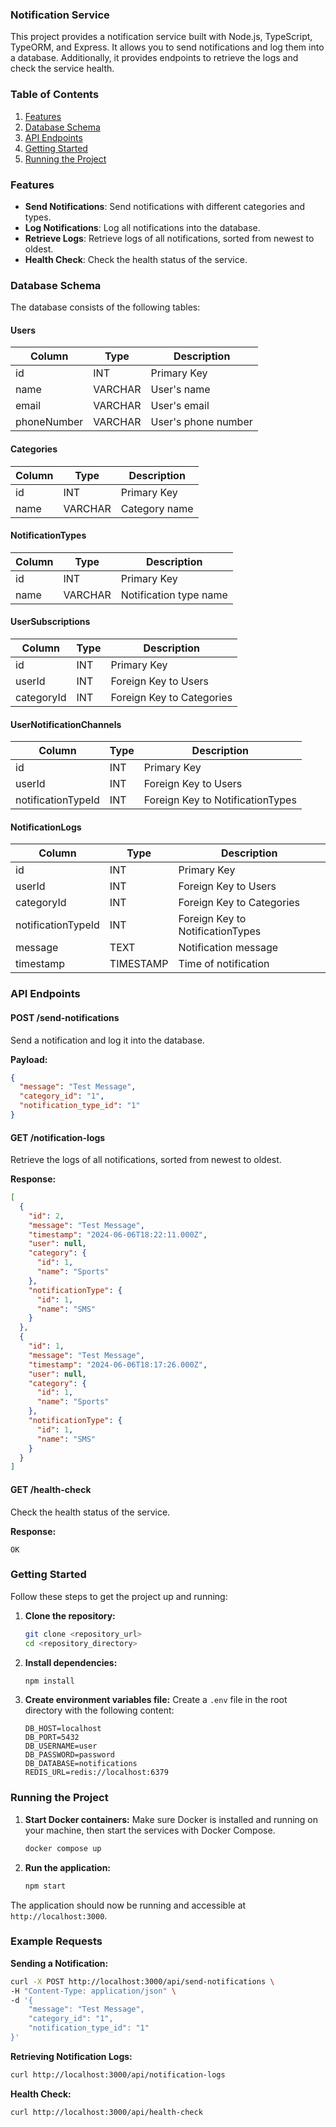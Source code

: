 ### Notification Service

This project provides a notification service built with Node.js, TypeScript, TypeORM, and Express. It allows you to send notifications and log them into a database. Additionally, it provides endpoints to retrieve the logs and check the service health.

### Table of Contents

1. [Features](#features)
2. [Database Schema](#database-schema)
3. [API Endpoints](#api-endpoints)
4. [Getting Started](#getting-started)
5. [Running the Project](#running-the-project)

### Features

- **Send Notifications**: Send notifications with different categories and types.
- **Log Notifications**: Log all notifications into the database.
- **Retrieve Logs**: Retrieve logs of all notifications, sorted from newest to oldest.
- **Health Check**: Check the health status of the service.

### Database Schema

The database consists of the following tables:

#### Users

| Column      | Type    | Description         |
| ----------- | ------- | ------------------- |
| id          | INT     | Primary Key         |
| name        | VARCHAR | User's name         |
| email       | VARCHAR | User's email        |
| phoneNumber | VARCHAR | User's phone number |

#### Categories

| Column | Type    | Description   |
| ------ | ------- | ------------- |
| id     | INT     | Primary Key   |
| name   | VARCHAR | Category name |

#### NotificationTypes

| Column | Type    | Description            |
| ------ | ------- | ---------------------- |
| id     | INT     | Primary Key            |
| name   | VARCHAR | Notification type name |

#### UserSubscriptions

| Column     | Type | Description               |
| ---------- | ---- | ------------------------- |
| id         | INT  | Primary Key               |
| userId     | INT  | Foreign Key to Users      |
| categoryId | INT  | Foreign Key to Categories |

#### UserNotificationChannels

| Column             | Type | Description                      |
| ------------------ | ---- | -------------------------------- |
| id                 | INT  | Primary Key                      |
| userId             | INT  | Foreign Key to Users             |
| notificationTypeId | INT  | Foreign Key to NotificationTypes |

#### NotificationLogs

| Column             | Type      | Description                      |
| ------------------ | --------- | -------------------------------- |
| id                 | INT       | Primary Key                      |
| userId             | INT       | Foreign Key to Users             |
| categoryId         | INT       | Foreign Key to Categories        |
| notificationTypeId | INT       | Foreign Key to NotificationTypes |
| message            | TEXT      | Notification message             |
| timestamp          | TIMESTAMP | Time of notification             |

### API Endpoints

#### POST /send-notifications

Send a notification and log it into the database.

**Payload:**

```json
{
  "message": "Test Message",
  "category_id": "1",
  "notification_type_id": "1"
}
```

#### GET /notification-logs

Retrieve the logs of all notifications, sorted from newest to oldest.

**Response:**

```json
[
  {
    "id": 2,
    "message": "Test Message",
    "timestamp": "2024-06-06T18:22:11.000Z",
    "user": null,
    "category": {
      "id": 1,
      "name": "Sports"
    },
    "notificationType": {
      "id": 1,
      "name": "SMS"
    }
  },
  {
    "id": 1,
    "message": "Test Message",
    "timestamp": "2024-06-06T18:17:26.000Z",
    "user": null,
    "category": {
      "id": 1,
      "name": "Sports"
    },
    "notificationType": {
      "id": 1,
      "name": "SMS"
    }
  }
]
```

#### GET /health-check

Check the health status of the service.

**Response:**

```text
OK
```

### Getting Started

Follow these steps to get the project up and running:

1. **Clone the repository:**

   ```sh
   git clone <repository_url>
   cd <repository_directory>
   ```

2. **Install dependencies:**

   ```sh
   npm install
   ```

3. **Create environment variables file:**
   Create a `.env` file in the root directory with the following content:
   ```env
   DB_HOST=localhost
   DB_PORT=5432
   DB_USERNAME=user
   DB_PASSWORD=password
   DB_DATABASE=notifications
   REDIS_URL=redis://localhost:6379
   ```

### Running the Project

1. **Start Docker containers:**
   Make sure Docker is installed and running on your machine, then start the services with Docker Compose.

   ```sh
   docker compose up
   ```

2. **Run the application:**
   ```sh
   npm start
   ```

The application should now be running and accessible at `http://localhost:3000`.

### Example Requests

**Sending a Notification:**

```sh
curl -X POST http://localhost:3000/api/send-notifications \
-H "Content-Type: application/json" \
-d '{
    "message": "Test Message",
    "category_id": "1",
    "notification_type_id": "1"
}'
```

**Retrieving Notification Logs:**

```sh
curl http://localhost:3000/api/notification-logs
```

**Health Check:**

```sh
curl http://localhost:3000/api/health-check
```
